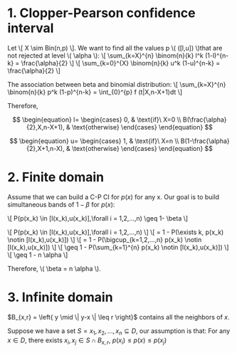 
# 1. Clopper-Pearson confidence interval

Let
\\[ X \sim Bin(n,p) \\].
We want to find all the values p \\( ([l,u]) \\)that are not rejected at level \\( \alpha \\):
\\[ \sum_{k=X}^{n} \binom{n}{k} l^k (1-l)^{n-k} = \frac{\alpha}{2} \\]
\\[ \sum_{k=0}^{X} \binom{n}{k} u^k (1-u)^{n-k} = \frac{\alpha}{2} \\]

The association between beta and binomial distribution:
\\[ \sum_{k=X}^{n} \binom{n}{k} p^k (1-p)^{n-k} = \int_{0}^{p} f (t|X,n-X+1)dt \\]

Therefore,

$$ \begin{equation}
    l=
    \begin{cases}
      0, & \text{if}\ X=0 \\
      B(\frac{\alpha}{2},X,n-X+1), & \text{otherwise}
    \end{cases}
  \end{equation} $$

$$ \begin{equation}
    u=
    \begin{cases}
      1, & \text{if}\ X=n \\
      B(1-\frac{\alpha}{2},X+1,n-X), & \text{otherwise}
    \end{cases}
  \end{equation} $$




# 2. Finite domain

Assume that we can build a C-P CI for $p(x)$ for any x. Our goal is to build simultaneous bands of $1- \beta$ for $p(x)$:

\\[ P(p(x_k) \in [l(x_k),u(x_k)],\forall i = 1,2,...,n) \geq 1- \beta \\]

\\[ P(p(x_k) \in [l(x_k),u(x_k)],\forall i = 1,2,...,n) \\]
\\[ = 1 - P(\exists k, p(x_k) \notin [l(x_k),u(x_k)]) \\]
\\[ = 1 - P(\bigcup_{k=1,2,...,n} p(x_k) \notin [l(x_k),u(x_k)]) \\]
\\[ \geq 1 - P(\sum_{k=1}^{n} p(x_k) \notin [l(x_k),u(x_k)]) \\]
\\[ \geq 1 - n \alpha \\]

Therefore, \\( \beta = n \alpha \\).

# 3. Infinite domain

$B_{x,r} = \left{ y \mid \| y-x \| \leq r \right}$ contains all the neighbors of $x$.

Suppose we have a set $S= { x_1,x_2,...,x_n } \subseteq D$, our assumption is that:
For any $x \in D$, there exists $x_i,x_j \in S \cap B_{x,r}$, $p(x_i)\leq p(x) \leq p(x_j)$


